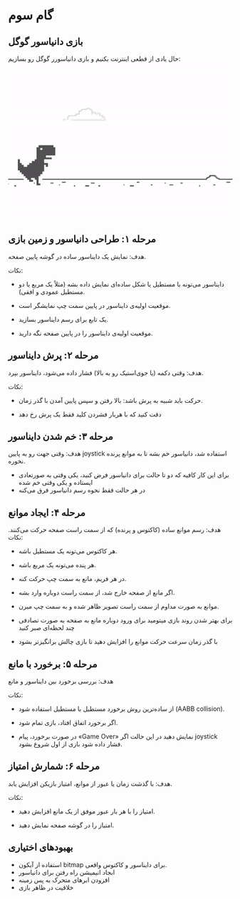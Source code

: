 # گام سوم
## بازی دانیاسور گوگل
حال یادی از قطعی اینترنت بکنیم و بازی دانیاسورر گوگل رو بسازیم:
![atari_plane](./dinasour.gif)

##  مرحله ۱: طراحی دانیاسور و زمین بازی
هدف: نمایش یک دایناسور ساده در گوشه پایین صفحه.

نکات:

* دایناسور می‌تونه با مستطیل یا شکل ساده‌ای نمایش داده بشه (مثلاً یک مربع یا دو مستطیل عمودی و افقی).

* موقعیت اولیه‌ی دایناسور در پایین سمت چپ نمایشگر است.
* یک تابع برای رسم دایناسور بسازید.

* موقعیت اولیه‌ی دایناسور را در پایین صفحه نگه دارید.

##  مرحله ۲: پرش دایناسور
هدف: وقتی دکمه (یا جوی‌استیک رو به بالا) فشار داده می‌شود، دایناسور بپرد.

نکات:

* حرکت باید شبیه به پرش باشد: بالا رفتن و سپس پایین آمدن با گذر زمان.

* دقت کنید که با هربار فشردن کلید فقط یک پرش رخ دهد

##  مرحله ۳: خم شدن دایناسور
هدف: وقتی جهت رو به پایین joystick استفاده شد، دانیاسور خم بشه تا به موانع پرنده نخوره.
* برای این کار کافیه که دو تا حالت برای دانیاسور فرض کنید، یکی وقتی به صورتعادی ایستاده و یکی وقتی خم شده
* در  هر حالت فقط نحوه رسم دانیاسور فرق می‌کنه

##  مرحله ۴: ایجاد موانع
هدف: رسم موانع ساده (کاکتوس و پرنده) که از سمت راست صفحه حرکت می‌کنند.
نکات:

* هر کاکتوس می‌تونه یک مستطیل باشه.

* هر پنده می‌تونه یک مربع باشه.

* در هر فریم، مانع به سمت چپ حرکت کنه.

* اگر مانع از صفحه خارج شد، از سمت راست دوباره وارد بشه.

* موانع به صورت مداوم از سمت راست تصویر ظاهر شده و به سمت چپ میرن.
* برای بهتر شدن روند بازی میتومید برای ورود دوباره مانع به صفحه به صورت تصادفی چند لحظه‌ای صبر کنید
* با گذر زمان سرعت حرکت موانع را افزایش دهید تا بازی چالش برانگیزتر بشود

## مرحله ۵: برخورد با مانع
هدف: بررسی برخورد بین دایناسور و مانع

نکات:

* از ساده‌ترین روش برخورد مستطیل با مستطیل استفاده شود (AABB collision).

* اگر برخورد اتفاق افتاد، بازی تمام شود.
* در صورت برخورد، پیام «Game Over» نمایش دهید در این حالت اگر joystick فشار داده شود بازی از اول شروع بشود.

 ## مرحله ۶: شمارش امتیاز

هدف: با گذشت زمان یا عبور از موانع، امتیاز بازیکن افزایش یابد.

نکات:

* امتیاز را با هر بار عبور موفق از یک مانع افزایش دهید.

* امتیاز را در گوشه صفحه نمایش دهید.

##  بهبودهای اختیاری
* استفاده از آیکون bitmap برای دایناسور و کاکتوس واقعی.
*  ابجاد انیمیشن راه رفتن برای دانیاسور
* افزودن ابرهای متحرک به پس زمینه
* خلاقیت در ظاهر بازی